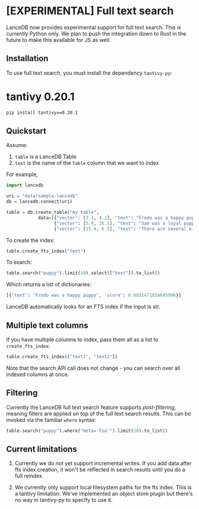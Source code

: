 # [EXPERIMENTAL] Full text search

LanceDB now provides experimental support for full text search.
This is currently Python only. We plan to push the integration down to Rust in the future
to make this available for JS as well.

## Installation

To use full text search, you must install the dependency `tantivy-py`:

# tantivy 0.20.1
```sh
pip install tantivy==0.20.1
```


## Quickstart

Assume:
1. `table` is a LanceDB Table
2. `text` is the name of the `Table` column that we want to index

For example,

```python
import lancedb

uri = "data/sample-lancedb"
db = lancedb.connect(uri)

table = db.create_table("my_table",
            data=[{"vector": [3.1, 4.1], "text": "Frodo was a happy puppy", "meta": "foo"},
                  {"vector": [5.9, 26.5], "text": "Sam was a loyal puppy", "meta": "bar"},
                  {"vector": [15.9, 6.5], "text": "There are several kittens playing"}])

```

To create the index:

```python
table.create_fts_index("text")
```

To search:

```python
table.search("puppy").limit(10).select(["text"]).to_list()
```

Which returns a list of dictionaries:

```python
[{'text': 'Frodo was a happy puppy', 'score': 0.6931471824645996}]
```

LanceDB automatically looks for an FTS index if the input is str.

## Multiple text columns

If you have multiple columns to index, pass them all as a list to `create_fts_index`:

```python
table.create_fts_index(["text1", "text2"])
```

Note that the search API call does not change - you can search over all indexed columns at once.

## Filtering

Currently the LanceDB full text search feature supports *post-filtering*, meaning filters are
applied on top of the full text search results. This can be invoked via the familiar
`where` syntax:

```python
table.search("puppy").where("meta='foo'").limit(10).to_list()
```

## Current limitations

1. Currently we do not yet support incremental writes.
   If you add data after fts index creation, it won't be reflected
   in search results until you do a full reindex.

2. We currently only support local filesystem paths for the fts index. 
   This is a tantivy limitation. We've implemented an object store plugin
   but there's no way in tantivy-py to specify to use it.

